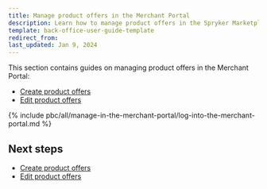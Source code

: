 ```yaml
---
title: Manage product offers in the Merchant Portal
description: Learn how to manage product offers in the Spryker Marketplace Merchant portal for your Spryker Marketplace store.
template: back-office-user-guide-template
redirect_from:
last_updated: Jan 9, 2024
---
```


This section contains guides on managing product offers in the Merchant Portal:

- [Create product offers](/docs/pbc/all/offer-management/202410.0/marketplace/manage-in-the-merchant-portal/create-product-offers.html)
- [Edit product offers](/docs/pbc/all/offer-management/202410.0/marketplace/manage-in-the-merchant-portal/edit-product-offers.html)

{% include pbc/all/manage-in-the-merchant-portal/log-into-the-merchant-portal.md %} <!-- To edit, see /_includes/pbc/all/manage-in-the-merchant-portal/log-into-the-merchant-portal.md -->

## Next steps

- [Create product offers](/docs/pbc/all/offer-management/202410.0/marketplace/manage-in-the-merchant-portal/create-product-offers.html)
- [Edit product offers](/docs/pbc/all/offer-management/202410.0/marketplace/manage-in-the-merchant-portal/edit-product-offers.html)
